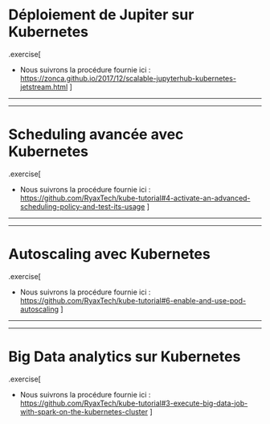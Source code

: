 
# Déploiement de Jupiter sur Kubernetes

.exercise[
- Nous suivrons la procédure fournie ici : 
  https://zonca.github.io/2017/12/scalable-jupyterhub-kubernetes-jetstream.html
]

---
--- 

# Scheduling avancée avec Kubernetes

.exercise[
- Nous suivrons la procédure fournie ici : 
   https://github.com/RyaxTech/kube-tutorial#4-activate-an-advanced-scheduling-policy-and-test-its-usage
]
---
---
# Autoscaling avec Kubernetes

.exercise[
- Nous suivrons la procédure fournie ici : 
  https://github.com/RyaxTech/kube-tutorial#6-enable-and-use-pod-autoscaling
]
---
---
# Big Data analytics sur Kubernetes

.exercise[
- Nous suivrons la procédure fournie ici :
https://github.com/RyaxTech/kube-tutorial#3-execute-big-data-job-with-spark-on-the-kubernetes-cluster
]


